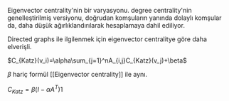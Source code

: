 Eigenvector centrality'nin bir varyasyonu. degree centrality'nin genelleştirilmiş versiyonu, doğrudan komşuların yanında dolaylı komşular da, daha düşük ağırlıklandırılarak hesaplamaya dahil ediliyor.

Directed graphs ile ilgilenmek için eigenvector centralitye göre daha elverişli.

$C_{Katz}(v_i)=\alpha\sum_{j=1}^nA_{i,j}C_{Katz}(v_j)+\beta$

$\beta$ hariç formül [[Eigenvector centrality]] ile aynı.

$C_{Katz}=\beta(I-\alpha A^T)1$